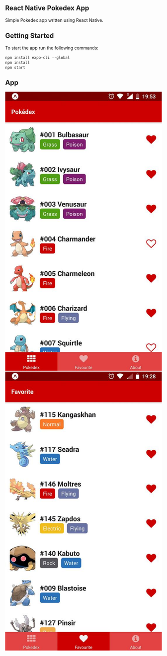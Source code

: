 ## React Native Pokedex App

Simple Pokedex app written using React Native.

## Getting Started

To start the app run the following commands:

```
npm install expo-cli --global
npm install
npm start
```

## App

![Pokedex](screenshots/pokedex.jpg)
![Favorite](screenshots/favorite.jpg)
